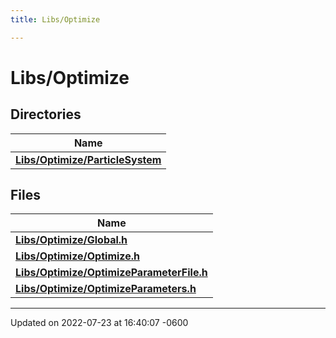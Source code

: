 ```yaml
---
title: Libs/Optimize

---
```


# Libs/Optimize



## Directories

| Name           |
| -------------- |
| **[Libs/Optimize/ParticleSystem](../Files/dir_fba537b80af807d5d79f951b79947834.md#dir-libs/optimize/particlesystem)**  |

## Files

| Name           |
| -------------- |
| **[Libs/Optimize/Global.h](../Files/Global_8h.md#file-global.h)**  |
| **[Libs/Optimize/Optimize.h](../Files/Optimize_8h.md#file-optimize.h)**  |
| **[Libs/Optimize/OptimizeParameterFile.h](../Files/OptimizeParameterFile_8h.md#file-optimizeparameterfile.h)**  |
| **[Libs/Optimize/OptimizeParameters.h](../Files/OptimizeParameters_8h.md#file-optimizeparameters.h)**  |






-------------------------------

Updated on 2022-07-23 at 16:40:07 -0600
